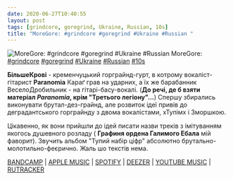 ```yaml
---
date: 2020-06-27T10:40:55
layout: post
tags: [grindcore, goregrind, Ukraine, Russian, 10s]
title: "MoreGore: #grindcore #goregrind #Ukraine #Russian "
---
```

![MoreGore: #grindcore #goregrind #Ukraine #Russian ](https://res.cloudinary.com/vast-space-unexplored/image/upload/q_auto,dpr_auto,w_auto/photos/photo_1006_27-06-2020_10-40-55.jpg)
MoreGore: [#grindcore](/tags/#grindcore) [#goregrind](/tags/#goregrind) [#Ukraine](/tags/#Ukraine) [#Russian](/tags/#Russian) [#10s](/tags/#10s)

**БільшеКрові** - кременчуцький горграйнд-гурт, в котрому вокаліст-гітарист **Paranomia** Караґ грав на ударних, а їх же барабанник ВеселоДробильник - на гітарі-басу-вокалі. (__До речі, де б взяти матеріал *Paranomia*, крім &quot;Третього легіону&quot;...__) Спершу збирались виконувати брутал-дез-грайнд, але розвиток ідеї привів до деградантського горграйнду з двома вокалістами, хТупімх і Зморшкою.

Цікавенно, як вони прийшли до ідей писати назви треків з імітуванням якогось душевного розладу (  __Графиня ордена Галимого Ебала__ мій фаворит). Звучить альбом &quot;Тупий набір ціфр&quot; абсолютно брутально-молотильно-феєрично. Жаль шо текстів нема.

[BANDCAMP](https://moregore.bandcamp.com/album/dull-set-of-numbers) \| [APPLE MUSIC](https://music.apple.com/ua/album/grindcore-fastdrink/1107014326) \| [SPOTIFY](https://open.spotify.com/album/4tQyyMgID9k4r43objpiwE) \| [DEEZER](https://www.deezer.com/album/13050260?utm_source=deezer&amp;utm_content=album-13050260&amp;utm_term=1601611822_1593243494&amp;utm_medium=web) \| [YOUTUBE MUSIC](https://music.youtube.com/playlist?list=OLAK5uy_nRaMar-3K7eDguVeTuPo6YeLp4tFZLMiM) \| [RUTRACKER](https://rutracker.org/forum/viewtopic.php?t=4231533)